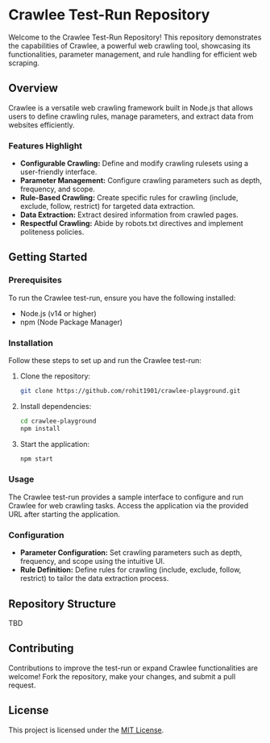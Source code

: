 # Crawlee Test-Run Repository

Welcome to the Crawlee Test-Run Repository! This repository demonstrates the capabilities of Crawlee, a powerful web crawling tool, showcasing its functionalities, parameter management, and rule handling for efficient web scraping.

## Overview

Crawlee is a versatile web crawling framework built in Node.js that allows users to define crawling rules, manage parameters, and extract data from websites efficiently.

### Features Highlight

- **Configurable Crawling:** Define and modify crawling rulesets using a user-friendly interface.
- **Parameter Management:** Configure crawling parameters such as depth, frequency, and scope.
- **Rule-Based Crawling:** Create specific rules for crawling (include, exclude, follow, restrict) for targeted data extraction.
- **Data Extraction:** Extract desired information from crawled pages.
- **Respectful Crawling:** Abide by robots.txt directives and implement politeness policies.

## Getting Started

### Prerequisites

To run the Crawlee test-run, ensure you have the following installed:

- Node.js (v14 or higher)
- npm (Node Package Manager)

### Installation

Follow these steps to set up and run the Crawlee test-run:

1. Clone the repository:

   ```bash
   git clone https://github.com/rohit1901/crawlee-playground.git
   ```

2. Install dependencies:

   ```bash
   cd crawlee-playground
   npm install
   ```

3. Start the application:

   ```bash
   npm start
   ```

### Usage

The Crawlee test-run provides a sample interface to configure and run Crawlee for web crawling tasks. Access the application via the provided URL after starting the application.

### Configuration

- **Parameter Configuration:** Set crawling parameters such as depth, frequency, and scope using the intuitive UI.
- **Rule Definition:** Define rules for crawling (include, exclude, follow, restrict) to tailor the data extraction process.

## Repository Structure

TBD

## Contributing

Contributions to improve the test-run or expand Crawlee functionalities are welcome! Fork the repository, make your changes, and submit a pull request.

## License

This project is licensed under the [MIT License](LICENSE).
